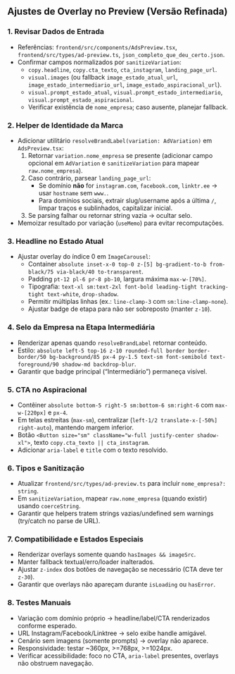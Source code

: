 ## Ajustes de Overlay no Preview (Versão Refinada)

### 1. Revisar Dados de Entrada
- Referências: `frontend/src/components/AdsPreview.tsx`, `frontend/src/types/ad-preview.ts`, `json_completo_que_deu_certo.json`.
- Confirmar campos normalizados por `sanitizeVariation`:
  - `copy.headline`, `copy.cta_texto`, `cta_instagram`, `landing_page_url`.
  - `visual.images` (ou fallback `image_estado_atual_url`, `image_estado_intermediario_url`, `image_estado_aspiracional_url`).
  - `visual.prompt_estado_atual`, `visual.prompt_estado_intermediario`, `visual.prompt_estado_aspiracional`.
  - Verificar existência de `nome_empresa`; caso ausente, planejar fallback.

### 2. Helper de Identidade da Marca
- Adicionar utilitário `resolveBrandLabel(variation: AdVariation)` em `AdsPreview.tsx`:
  1. Retornar `variation.nome_empresa` se presente (adicionar campo opcional em `AdVariation` e `sanitizeVariation` para mapear `raw.nome_empresa`).
  2. Caso contrário, parsear `landing_page_url`:
     - Se domínio **não** for `instagram.com`, `facebook.com`, `linktr.ee` → usar `hostname` sem `www.`.
     - Para domínios sociais, extrair slug/username após a última `/`, limpar traços e sublinhados, capitalizar inicial.
  3. Se parsing falhar ou retornar string vazia → ocultar selo.
- Memoizar resultado por variação (`useMemo`) para evitar recomputações.

### 3. Headline no Estado Atual
- Ajustar overlay do índice 0 em `ImageCarousel`:
  - Container `absolute inset-x-0 top-0 z-[5] bg-gradient-to-b from-black/75 via-black/40 to-transparent`.
  - Padding `pt-12 pl-6 pr-8 pb-10`, largura máxima `max-w-[70%]`.
  - Tipografia: `text-xl sm:text-2xl font-bold leading-tight tracking-tight text-white`, `drop-shadow`.
  - Permitir múltiplas linhas (ex.: `line-clamp-3` com `sm:line-clamp-none`).
  - Ajustar badge de etapa para não ser sobreposto (manter `z-10`).

### 4. Selo da Empresa na Etapa Intermediária
- Renderizar apenas quando `resolveBrandLabel` retornar conteúdo.
- Estilo: `absolute left-5 top-16 z-10 rounded-full border border-border/50 bg-background/85 px-4 py-1.5 text-sm font-semibold text-foreground/90 shadow-md backdrop-blur`.
- Garantir que badge principal (“Intermediário”) permaneça visível.

### 5. CTA no Aspiracional
- Contêiner `absolute bottom-5 right-5 sm:bottom-6 sm:right-6` com `max-w-[220px]` e `px-4`.
- Em telas estreitas (`max-sm`), centralizar (`left-1/2 translate-x-[-50%] right-auto`), mantendo margem inferior.
- Botão `<Button size="sm" className="w-full justify-center shadow-xl">`, texto `copy.cta_texto || cta_instagram`.
- Adicionar `aria-label` e `title` com o texto resolvido.

### 6. Tipos e Sanitização
- Atualizar `frontend/src/types/ad-preview.ts` para incluir `nome_empresa?: string`.
- Em `sanitizeVariation`, mapear `raw.nome_empresa` (quando existir) usando `coerceString`.
- Garantir que helpers tratem strings vazias/undefined sem warnings (try/catch no parse de URL).

### 7. Compatibilidade e Estados Especiais
- Renderizar overlays somente quando `hasImages && imageSrc`.
- Manter fallback textual/erro/loader inalterados.
- Ajustar `z-index` dos botões de navegação se necessário (CTA deve ter `z-30`).
- Garantir que overlays não apareçam durante `isLoading` ou `hasError`.

### 8. Testes Manuais
- Variação com domínio próprio → headline/label/CTA renderizados conforme esperado.
- URL Instagram/Facebook/Linktree → selo exibe handle amigável.
- Cenário sem imagens (somente prompts) → overlay não aparece.
- Responsividade: testar ~360px, >=768px, >=1024px.
- Verificar acessibilidade: foco no CTA, `aria-label` presentes, overlays não obstruem navegação.
